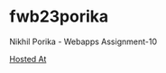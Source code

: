 # fwb23porika

Nikhil Porika - Webapps Assignment-10

[Hosted At](https://fwb23porika.herokuapp.com/)
